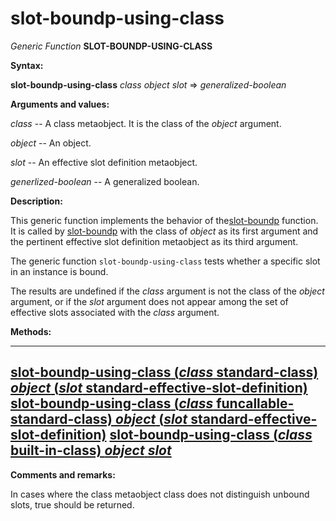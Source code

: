slot-boundp-using-class
=======================

*Generic Function* **SLOT-BOUNDP-USING-CLASS**

**Syntax:**

**slot-boundp-using-class** *class* *object* *slot* => *generalized-boolean*

**Arguments and values:**

*class* -- A class metaobject. It is the class of the *object* argument.

*object* -- An object.

*slot* -- An effective slot definition metaobject.

*generlized-boolean* -- A generalized boolean.

**Description:**

This generic function implements the behavior of the[slot-boundp](http://www.lispworks.com/documentation/HyperSpec/Body/f_slt_bo.htm#slot-boundp) function. It is called by [slot-boundp](http://www.lispworks.com/documentation/HyperSpec/Body/f_slt_bo.htm#slot-boundp) with the class of *object* as its first argument and the pertinent effective slot definition metaobject as its third argument.

The generic function `slot-boundp-using-class` tests whether a specific slot in an instance is bound.

The results are undefined if the *class* argument is not the class of the *object* argument, or if the *slot* argument does not appear among the set of effective slots associated with the *class* argument.

**Methods:**

  -------------------------------------------------------------------------------------------------------------------------------------------------------------------------------------------------------------------
  [**slot-boundp-using-class** (*class* standard-class) *object* (*slot* standard-effective-slot-definition)](/meta-object-protocol/slot-boundp-using-class-standard-class-standard-effective-slot-definition)
  [**slot-boundp-using-class** (*class* funcallable-standard-class) *object* (*slot* standard-effective-slot-definition)](/meta-object-protocol/slot-boundp-using-class-funcallable-standard-class-standard-effective-slot-definition)
  [**slot-boundp-using-class** (*class* built-in-class) *object* *slot*](/meta-object-protocol/slot-boundp-using-class-built-in-class)
  -------------------------------------------------------------------------------------------------------------------------------------------------------------------------------------------------------------------

**Comments and remarks:**

In cases where the class metaobject class does not distinguish unbound slots, true should be returned.
